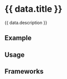 <script setup>
  import Vue from './vue.md';
  import React from './react.md';
  import Elements from './elements.md';
  import Android from './android.md';
  import iOS from './ios.md';
  import data from './data.json';
  import { mapFrameworkStatuses } from '../utils.js';
</script>

# {{ data.title }}
{{ data.description }}

<components-status v-bind="mapFrameworkStatuses(data.frameworks)" />

## Example
<ThemeSwitcher />
<pill-example />

## Usage

<component-design-guidelines name="Warp - Components / Pill" link="https://www.figma.com/file/nkiRpuVu6XRfvY96BA80H8/Components-overview?type=design&node-id=374-21835&mode=design" />

## Frameworks

<tabs-content>
  <template #react>
    <react />
  </template>
  <template #vue>
    <vue />
  </template>
   <template #elements>
    <elements />
  </template>
  <template #android>
    <android />
  </template>
  <template #iOS>
    <iOS />
  </template>
</tabs-content>

<component-questions />
